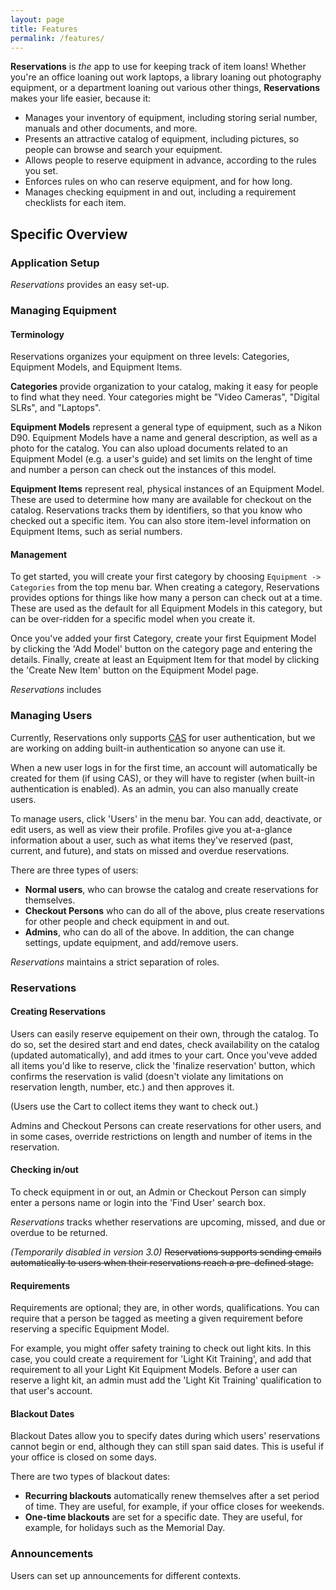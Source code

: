 ```yaml
---
layout: page
title: Features
permalink: /features/
---
```

**Reservations** is *the* app to use for keeping track of item loans! Whether you're an office loaning out work laptops, a library loaning out photography equipment, or a department loaning out various other things, **Reservations** makes your life easier, because it:

* Manages your inventory of equipment, including storing serial number, manuals and other documents, and more.
* Presents an attractive catalog of equipment, including pictures, so people can browse and search your equipment.
* Allows people to reserve equipment in advance, according to the rules you set.
* Enforces rules on who can reserve equipment, and for how long.
* Manages checking equipment in and out, including a requirement checklists for each item.

## Specific Overview
### Application Setup
*Reservations* provides an easy set-up.

### Managing Equipment

#### Terminology

Reservations organizes your equipment on three levels: Categories, Equipment Models, and Equipment Items.

**Categories** provide organization to your catalog, making it easy for people to find what they need. Your categories might be "Video Cameras", "Digital SLRs", and "Laptops".

**Equipment Models** represent a general type of equipment, such as a Nikon D90. Equipment Models have a name and general description, as well as a photo for the catalog. You can also upload documents related to an Equipment Model (e.g. a user's guide) and set limits on the lenght of time and number a person can check out the instances of this model.

**Equipment Items** represent real, physical instances of an Equipment Model. These are used to determine how many are available for checkout on the catalog. Reservations tracks them by identifiers, so that you know who checked out a specific item. You can also store item-level information on Equipment Items, such as serial numbers.

#### Management

To get started, you will create your first category by choosing `Equipment -> Categories` from the top menu bar. When creating a category, Reservations provides options for things like how many a person can check out at a time. These are used as the default for all Equipment Models in this category, but can be over-ridden for a specific model when you create it.

Once you've added your first Category, create your first Equipment Model by clicking the 'Add Model' button on the category page and entering the details. Finally, create at least an Equipment Item for that model by clicking the 'Create New Item' button on the Equipment Model page.

*Reservations* includes

### Managing Users

Currently, Reservations only supports [CAS](http://www.jasig.org/cas/) for user authentication, but we are working on adding built-in authentication so anyone can use it.

When a new user logs in for the first time, an account will automatically be created for them (if using CAS), or they will have to register (when built-in authentication is enabled). As an admin, you can also manually create users.

To manage users, click 'Users' in the menu bar. You can add, deactivate, or edit users, as well as view their profile. Profiles give you at-a-glance information about a user, such as what items they've reserved (past, current, and future), and stats on missed and overdue reservations.

There are three types of users:

* **Normal users**, who can browse the catalog and create reservations for themselves.
* **Checkout Persons** who can do all of the above, plus create reservations for other people and check equipment in and out.
* **Admins**, who can do all of the above. In addition, the can change settings, update equipment, and add/remove users.

*Reservations* maintains a strict separation of roles.


### Reservations

#### Creating Reservations
Users can easily reserve equipement on their own, through the catalog. To do so, set the desired start and end dates, check availability on the catalog (updated automatically), and add itmes to your cart. Once you'veve added all items you'd like to reserve, click the 'finalize reservation' button, which confirms the reservation is valid (doesn't violate any limitations on reservation length, number, etc.) and then approves it.

(Users use the Cart to collect items they want to check out.)

Admins and Checkout Persons can create reservations for other users, and in some cases, override restrictions on length and number of items in the reservation.

#### Checking in/out
To check equipment in or out, an Admin or Checkout Person can simply enter a persons name or login into the 'Find User' search box.

*Reservations* tracks whether reservations are upcoming, missed, and due or overdue to be returned.

*(Temporarily disabled in version 3.0)* ~~Reservations supports sending emails automatically to users when their reservations reach a pre-defined stage.~~

#### Requirements
Requirements are optional; they are, in other words, qualifications. You can require that a person be tagged as meeting a given requirement before reserving a specific Equipment Model.

For example, you might offer safety training to check out light kits. In this case, you could create a requirement for 'Light Kit Training', and add that requirement to all your Light Kit Equipment Models. Before a user can reserve a light kit, an admin must add the 'Light Kit Training' qualification to that user's account.

#### Blackout Dates
Blackout Dates allow you to specify dates during which users' reservations cannot begin or end, although they can still span said dates. This is useful if your office is closed on some days.

There are two types of blackout dates:

* **Recurring blackouts** automatically renew themselves after a set period of time. They are useful, for example, if your office closes for weekends.
* **One-time blackouts** are set for a specific date. They are useful, for example, for holidays such as the Memorial Day.

### Announcements
Users can set up announcements for different contexts.

